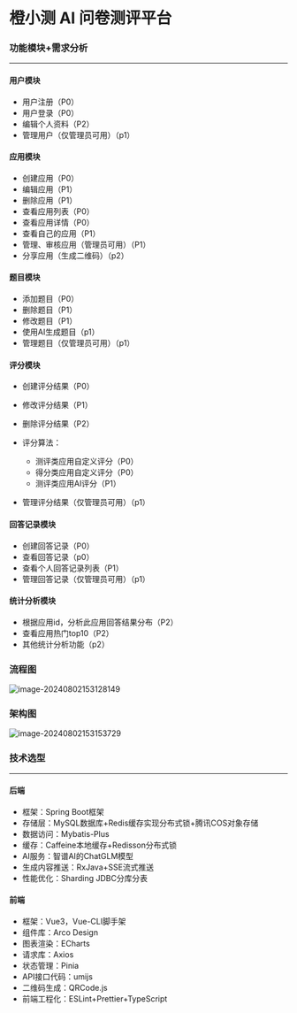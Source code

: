 # 橙小测 AI 问卷测评平台

### 功能模块+需求分析

---

#### 用户模块

- 用户注册（P0）
- 用户登录（P0）
- 编辑个人资料（P2）
- 管理用户（仅管理员可用）（p1）

#### 应用模块

- 创建应用（P0）
- 编辑应用（P1）
- 删除应用（P1）
- 查看应用列表（P0）
- 查看应用详情（P0）
- 查看自己的应用（P1）
- 管理、审核应用（管理员可用）（P1）
- 分享应用（生成二维码）（p2）

#### 题目模块

- 添加题目（P0）
- 删除题目（P1）
- 修改题目（P1）
- 使用AI生成题目（p1）
- 管理题目（仅管理员可用）（p1）

#### 评分模块

- 创建评分结果（P0）
- 修改评分结果（P1）
- 删除评分结果（P2）
- 评分算法：
	- 测评类应用自定义评分（P0）
	- 得分类应用自定义评分（P0）
	- 测评类应用AI评分（P1）


- 管理评分结果（仅管理员可用）（p1）

#### 回答记录模块

- 创建回答记录（P0）
- 查看回答记录（p0）
- 查看个人回答记录列表（P1）
- 管理回答记录（仅管理员可用）（p1）

#### 统计分析模块

- 根据应用id，分析此应用回答结果分布（P2）
- 查看应用热门top10（P2）
- 其他统计分析功能（p2）

### 流程图

![image-20240802153128149](https://chengquiz-1301835275.cos.ap-beijing.myqcloud.com/README%2F%E6%B5%81%E7%A8%8B%E5%9B%BE.png)

### 架构图

![image-20240802153153729](https://chengquiz-1301835275.cos.ap-beijing.myqcloud.com/README%2F%E6%9E%B6%E6%9E%84%E5%9B%BE.png)

### 技术选型

---

#### 后端

- 框架：Spring Boot框架
- 存储层：MySQL数据库+Redis缓存实现分布式锁+腾讯COS对象存储
- 数据访问：Mybatis-Plus
- 缓存：Caffeine本地缓存+Redisson分布式锁
- AI服务：智谱AI的ChatGLM模型
- 生成内容推送：RxJava+SSE流式推送
- 性能优化：Sharding JDBC分库分表

#### 前端

- 框架：Vue3，Vue-CLI脚手架
- 组件库：Arco Design
- 图表渲染：ECharts
- 请求库：Axios
- 状态管理：Pinia
- API接口代码：umijs
- 二维码生成：QRCode.js
- 前端工程化：ESLint+Prettier+TypeScript


